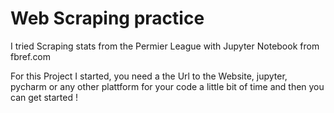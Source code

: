 # Web Scraping practice
 I tried Scraping stats from the Permier League with Jupyter Notebook from fbref.com

For this Project I started, you need a the Url to the Website, jupyter, pycharm or any other plattform for your code a little bit of time and then you can get started ! 